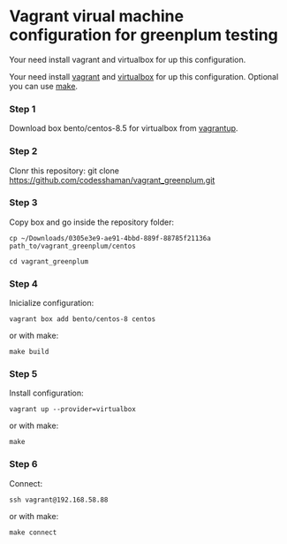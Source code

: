 # Vagrant virual machine configuration for greenplum testing

Your need install vagrant and virtualbox for up this configuration.

Your need install [vagrant](https://github.com/hashicorp/vagrant-installers/releases/tag/v2.3.4.dev%2Bmain "vagrant") and  [virtualbox](https://www.virtualbox.org/ "virtualbox") for up this configuration. Optional you can use [make](https://www.gnu.org/software/make/ "make").

### Step 1

Download box bento/centos-8.5 for virtualbox from [vagrantup](https://app.vagrantup.com/bento/boxes/centos-8.5 "vagrantup").

### Step 2

Clonr this repository: git clone https://github.com/codesshaman/vagrant_greenplum.git

### Step 3

Copy box and go inside the repository folder:

``cp ~/Downloads/0305e3e9-ae91-4bbd-889f-88785f21136a path_to/vagrant_greenplum/centos``

``cd vagrant_greenplum``

### Step 4

Inicialize configuration:

``vagrant box add bento/centos-8 centos``

or with make:

``make build``

### Step 5

Install configuration:

``vagrant up --provider=virtualbox``

or with make:

``make``

### Step 6

Connect:

``ssh vagrant@192.168.58.88``

or with make:

``make connect``
